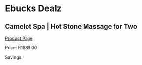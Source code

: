 
# Ebucks Dealz
## Camelot Spa | Hot Stone Massage for Two
[Product Page](https://www.ebucks.com/web/shop/productSelected.do?prodId=241998616&catId=322112237)

Price: R1639.00

Savings: 


	